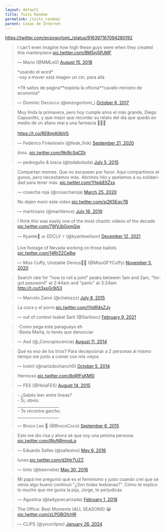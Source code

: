 ```yaml
---
layout: default
title: Tuits Random
permalink: /tuits_random/
parent: Cosas de Internet
---
```


https://twitter.com/enzogorlomi_/status/916397167094280192

<blockquote class="twitter-tweet"><p lang="en" dir="ltr">I can&#39;t even imagine how high these guys were when they created this masterpiece <a href="https://t.co/8M5njSPJMF">pic.twitter.com/8M5njSPJMF</a></p>&mdash; Mario (@MMLe0) <a href="https://twitter.com/MMLe0/status/1029790015910563840?ref_src=twsrc%5Etfw">August 15, 2018</a></blockquote> <script async src="https://platform.twitter.com/widgets.js" charset="utf-8"></script>

<blockquote class="twitter-tweet"><p lang="es" dir="ltr">*usando el word*<br>-voy a mover esta imagen un cm. para allá<br><br>*79 saltos de página**explota la oficina**cavallo ministro de economia*</p>&mdash; Dominic Decocco (@enzogorlomi_) <a href="https://twitter.com/enzogorlomi_/status/916397167094280192?ref_src=twsrc%5Etfw">October 6, 2017</a></blockquote> <script async src="https://platform.twitter.com/widgets.js" charset="utf-8"></script>

<blockquote class="twitter-tweet"><p lang="es" dir="ltr">Muy linda la primavera, pero hoy cumple años el más grande, Diego Capusotto, y que mejor que recordar su relato del día que quedó en medio de un afano real a una farmacia 🤣🤣🤣<br><br> <a href="https://t.co/RE8mjA0bVG">https://t.co/RE8mjA0bVG</a></p>&mdash; Federico Finkelstein (@fede_fink) <a href="https://twitter.com/fede_fink/status/1308004855622053889?ref_src=twsrc%5Etfw">September 21, 2020</a></blockquote> <script async src="https://platform.twitter.com/widgets.js" charset="utf-8"></script>

<blockquote class="twitter-tweet"><p lang="und" dir="ltr">Amo. <a href="http://t.co/9kj9cSqCDr">pic.twitter.com/9kj9cSqCDr</a></p>&mdash; pedregullo &amp; tosca (@todaboluda) <a href="https://twitter.com/todaboluda/status/617774716925906944?ref_src=twsrc%5Etfw">July 5, 2015</a></blockquote> <script async src="https://platform.twitter.com/widgets.js" charset="utf-8"></script>

<blockquote class="twitter-tweet"><p lang="es" dir="ltr">Compartan memes. Que no escaseen por favor. Aquí compartimos algunos, pero necesitamos más. Abrimos hilo y apelamos a su solidaridad para tener más. <a href="https://t.co/YhpbEltZxs">pic.twitter.com/YhpbEltZxs</a></p>&mdash; cosecha roja (@cosecharoja) <a href="https://twitter.com/cosecharoja/status/1242810448401006594?ref_src=twsrc%5Etfw">March 25, 2020</a></blockquote> <script async src="https://platform.twitter.com/widgets.js" charset="utf-8"></script>

<blockquote class="twitter-tweet"><p lang="es" dir="ltr">No dejen morir este video <a href="https://t.co/si2K5Eqc7B">pic.twitter.com/si2K5Eqc7B</a></p>&mdash; martiniano (@martilence) <a href="https://twitter.com/martilence/status/1150978185707839488?ref_src=twsrc%5Etfw">July 16, 2019</a></blockquote> <script async src="https://platform.twitter.com/widgets.js" charset="utf-8"></script>

<blockquote class="twitter-tweet"><p lang="en" dir="ltr">I think this was easily one of the most chaotic videos of the decade <a href="https://t.co/7WVJbGxmQw">pic.twitter.com/7WVJbGxmQw</a></p>&mdash; Kyante🦍 🔜 EDCLV ⚡️ (@kyantewilson) <a href="https://twitter.com/kyantewilson/status/1470119380499394562?ref_src=twsrc%5Etfw">December 12, 2021</a></blockquote> <script async src="https://platform.twitter.com/widgets.js" charset="utf-8"></script>

<blockquote class="twitter-tweet"><p lang="en" dir="ltr">Live footage of Nevada working on those ballots <a href="https://t.co/14RrZ2Ce8w">pic.twitter.com/14RrZ2Ce8w</a></p>&mdash; Miss Cuffy, Unstable Genius🥃🔥 (@MissGFYCuffy) <a href="https://twitter.com/MissGFYCuffy/status/1324199497388482560?ref_src=twsrc%5Etfw">November 5, 2020</a></blockquote> <script async src="https://platform.twitter.com/widgets.js" charset="utf-8"></script>

<blockquote class="twitter-tweet"><p lang="en" dir="ltr">Search rate for &quot;how to roll a joint&quot; peaks between 1am and 2am, &quot;forgot password&quot; at 2:44am and &quot;panic&quot; at 3:24am <a href="http://t.co/t3xoGr9i53">http://t.co/t3xoGr9i53</a></p>&mdash; Marcelo Zanni (@chelozzz) <a href="https://twitter.com/chelozzz/status/618763551008796672?ref_src=twsrc%5Etfw">July 8, 2015</a></blockquote> <script async src="https://platform.twitter.com/widgets.js" charset="utf-8"></script>

<blockquote class="twitter-tweet"><p lang="es" dir="ltr">La coca y el porro <a href="https://t.co/lYqIR4sZJy">pic.twitter.com/lYqIR4sZJy</a></p>&mdash; out of context Isabel Sarli (@Sarliooc) <a href="https://twitter.com/Sarliooc/status/1359044057767571465?ref_src=twsrc%5Etfw">February 9, 2021</a></blockquote> <script async src="https://platform.twitter.com/widgets.js" charset="utf-8"></script>

<blockquote class="twitter-tweet"><p lang="es" dir="ltr">-Como pega este paraguayo eh<br>-Basta Marta, lo tenés que denunciar</p>&mdash; Asd (@_Concupiscencia) <a href="https://twitter.com/_Concupiscencia/status/498635469677428736?ref_src=twsrc%5Etfw">August 11, 2014</a></blockquote> <script async src="https://platform.twitter.com/widgets.js" charset="utf-8"></script>

<blockquote class="twitter-tweet"><p lang="es" dir="ltr">Qué es eso de los tríos? Para decepcionar a 2 personas al mismo tiempo me junto a comer con mis viejos</p>&mdash; Ivotril (@narizdechanch0) <a href="https://twitter.com/narizdechanch0/status/518624848780988416?ref_src=twsrc%5Etfw">October 5, 2014</a></blockquote> <script async src="https://platform.twitter.com/widgets.js" charset="utf-8"></script>

<blockquote class="twitter-tweet"><p lang="es" dir="ltr">Hermoso <a href="http://t.co/8qRfFsKM5I">pic.twitter.com/8qRfFsKM5I</a></p>&mdash; FES (@HolaFES) <a href="https://twitter.com/HolaFES/status/631991574407331840?ref_src=twsrc%5Etfw">August 14, 2015</a></blockquote> <script async src="https://platform.twitter.com/widgets.js" charset="utf-8"></script>

<blockquote class="twitter-tweet"><p lang="es" dir="ltr">- ¿Sabés leer entre líneas?<br>- Si, obvio.<br>_____________________<br>- Te recontra garcho.<br>_____________________</p>&mdash; Broco Lee 🥦 (@BrocoCoco) <a href="https://twitter.com/BrocoCoco/status/640349597219594240?ref_src=twsrc%5Etfw">September 6, 2015</a></blockquote> <script async src="https://platform.twitter.com/widgets.js" charset="utf-8"></script>

<blockquote class="twitter-tweet"><p lang="es" dir="ltr">Esto me dio risa y ahora sé que soy una pésima persona: <a href="https://t.co/INyNRmvqLq">pic.twitter.com/INyNRmvqLq</a></p>&mdash; Eduardo Salles (@sallesino) <a href="https://twitter.com/sallesino/status/728457945256595457?ref_src=twsrc%5Etfw">May 6, 2016</a></blockquote> <script async src="https://platform.twitter.com/widgets.js" charset="utf-8"></script>

<blockquote class="twitter-tweet"><p lang="en" dir="ltr">lunes <a href="https://t.co/d2tjtr7UZZ">pic.twitter.com/d2tjtr7UZZ</a></p>&mdash; tinto (@beerrebe) <a href="https://twitter.com/beerrebe/status/737132092803407872?ref_src=twsrc%5Etfw">May 30, 2016</a></blockquote> <script async src="https://platform.twitter.com/widgets.js" charset="utf-8"></script>

<blockquote class="twitter-tweet"><p lang="es" dir="ltr">Mi papá me preguntó qué es el feminismo y justo cuando creí que se venía algo bueno continuó &quot;¿Son todas lesbianas?&quot;. Cómo te explico lo mucho que me gusta la pija, Jorge, te perjudicás</p>&mdash; Agustina (@ladyprecarizada) <a href="https://twitter.com/ladyprecarizada/status/959066866386915330?ref_src=twsrc%5Etfw">February 1, 2018</a></blockquote> <script async src="https://platform.twitter.com/widgets.js" charset="utf-8"></script>

<blockquote class="twitter-tweet"><p lang="en" dir="ltr">The Office: Best Moments (ALL SEASONS) 😭 <a href="https://t.co/zLPGBGfcHR">pic.twitter.com/zLPGBGfcHR</a></p>&mdash; CLIPS (@yourclipss) <a href="https://twitter.com/yourclipss/status/1750747131453829217?ref_src=twsrc%5Etfw">January 26, 2024</a></blockquote> <script async src="https://platform.twitter.com/widgets.js" charset="utf-8"></script>
